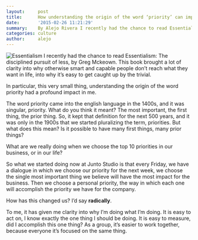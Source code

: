 ```yaml
---
layout:     post
title:      How understanding the origin of the word ‘priority’ can impact your productivity.
date:       '2015-02-26 11:21:29'
summary:    By Alejo Rivera I recently had the chance to read Essentialism
categories: culture
author:     alejo
---
```


![Essentialism](http://33.media.tumblr.com/49bb859b84a945bf00fd192a2c5411ec/tumblr_inline_nkap1eGQ361sa3u4l.jpg)
I recently had the chance to read Essentialism: The disciplined pursuit of less, by Greg Mckeown. This book brought a lot of clarity into why otherwise smart and capable people don’t reach what they want in life, into why it’s easy to get caught up by the trivial.

In particular, this very small thing, understanding the origin of the word priority had a profound impact in me. 

The word priority came into the english language in the 1400s, and it was singular, priority. What do you think it meant? The most important, the first thing, the prior thing. So, it kept that definition for the next 500 years, and it was only in the 1900s that we started pluralizing the term, priorities. But what does this mean? Is it possible to have many first things, many prior things?

What are we really doing when we choose the top 10 priorities in our business, or in our life?

So what we started doing now at Junto Studio is that every Friday, we have a dialogue in which we choose our priority for the next week, we choose the single most important thing we believe will have the most impact for the business. Then we choose a personal priority, the way in which each one will accomplish the priority we have for the company.

How has this changed us? I’d say **radically**. 

To me, it has given me clarity into why I’m doing what I’m doing. It is easy to act on, I know exactly the one thing I should be doing. It is easy to measure, did I accomplish this one thing? As a group, it’s easier to work together, because everyone it’s focused on the same thing.
